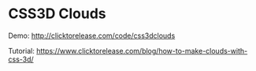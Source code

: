CSS3D Clouds
===========

Demo: http://clicktorelease.com/code/css3dclouds

Tutorial: https://www.clicktorelease.com/blog/how-to-make-clouds-with-css-3d/


